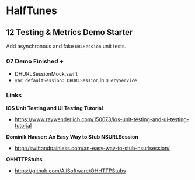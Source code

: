 # HalfTunes

## 12 Testing & Metrics Demo Starter

Add asynchronous and fake `URLSession` unit tests.

### 07 Demo Finished +
* DHURLSessionMock.swift
* `var defaultSession: DHURLSession` in `QueryService`

### Links

**iOS Unit Testing and UI Testing Tutorial**

  * https://www.raywenderlich.com/150073/ios-unit-testing-and-ui-testing-tutorial

**Dominik Hauser: An Easy Way to Stub NSURLSession**

  * http://swiftandpainless.com/an-easy-way-to-stub-nsurlsession/

**OHHTTPStubs**

  * https://github.com/AliSoftware/OHHTTPStubs
